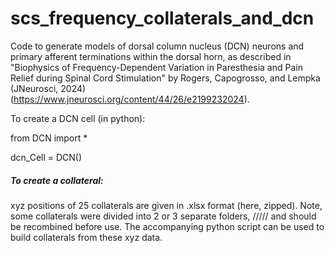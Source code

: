 # scs_frequency_collaterals_and_dcn

Code to generate models of dorsal column nucleus (DCN) neurons and primary afferent terminations within the dorsal horn, 
as described in "Biophysics of Frequency-Dependent Variation in Paresthesia and Pain Relief during Spinal Cord Stimulation" by
Rogers, Capogrosso, and Lempka (JNeurosci, 2024) (https://www.jneurosci.org/content/44/26/e2199232024).

To create a DCN cell (in python):

from DCN import *

dcn_Cell = DCN()

##### To create a collateral: 
xyz positions of 25 collaterals are given in .xlsx format (here, zipped). Note, some collaterals were divided into 2 or 3 separate folders, 
///// and should be recombined before use. The accompanying python script can be used to build collaterals from these xyz data.
